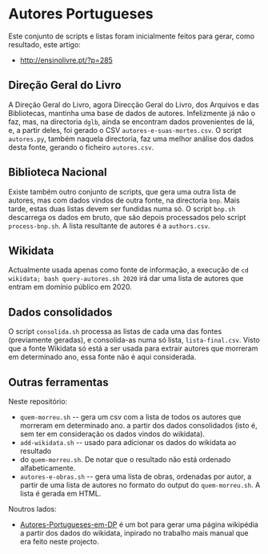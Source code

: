 Autores Portugueses
===================

Este conjunto de scripts e listas foram inicialmente feitos para gerar, como
resultado, este artigo:
* http://ensinolivre.pt/?p=285

## Direção Geral do Livro

A Direção Geral do Livro, agora Direcção Geral do Livro, dos Arquivos e das
Bibliotecas, mantinha uma base de dados de autores.
Infelizmente já não o faz, mas, na directoria `dglb`, ainda se encontram dados
provenientes de lá, e, a partir deles, foi gerado o CSV
`autores-e-suas-mortes.csv`. O script `autores.py`, também naquela directoria,
faz uma melhor análise dos dados desta fonte, gerando o ficheiro `autores.csv`.

## Biblioteca Nacional

Existe também outro conjunto de scripts, que gera uma outra lista de autores,
mas com dados vindos de outra fonte, na directoria `bnp`. Mais tarde, estas
duas listas devem ser fundidas numa só. O script `bnp.sh` descarrega os dados
em bruto, que são depois processados pelo script `process-bnp.sh`. A lista
resultante de autores é a `authors.csv`.

## Wikidata

Actualmente usada apenas como fonte de informação, a execução de
`cd wikidata; bash query-autores.sh 2020` irá dar uma lista de autores que
entram em domínio público em 2020.

## Dados consolidados

O script `consolida.sh` processa as listas de cada uma das fontes (previamente
geradas), e consolida-as numa só lista, `lista-final.csv`. Visto que a fonte
Wikidata só está a ser usada para extrair autores que morreram em determinado
ano, essa fonte não é aqui considerada.

## Outras ferramentas

Neste repositório:

* `quem-morreu.sh` -- gera um csv com a lista de todos os autores que morreram
  em determinado ano. a partir dos dados consolidados (isto é, sem ter em
  consideração os dados vindos do wikidata).
* `add-wikidata.sh` -- usado para adicionar os dados do wikidata ao resultado
* do `quem-morreu.sh`. De notar que o resultado não está ordenado
  alfabeticamente.
* `autores-e-obras.sh` -- gera uma lista de obras, ordenadas por autor, a
  partir de uma lista de autores no formato do output do `quem-morreu.sh`. A
  lista é gerada em HTML.

Noutros lados:
* [Autores-Portugueses-em-DP](https://github.com/alchimista/Autores-Portugueses-em-DP)
  é um bot para gerar uma página wikipédia a partir dos dados do wikidata,
  inpirado no trabalho mais manual que era feito neste projecto.
